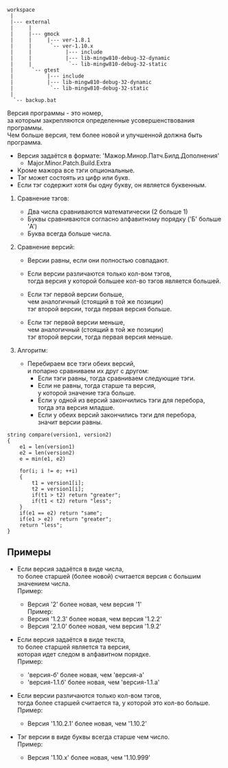 ﻿
```
workspace
 |
 |--- external
 |     |
 |     |--- gmock
 |     |     |--- ver-1.8.1
 |     |      `-- ver-1.10.x
 |     |           |--- include
 |     |           |--- lib-mingw810-debug-32-dynamic
 |     |            `-- lib-mingw810-debug-32-static
 |      `-- gtest
 |           |--- include
 |           |--- lib-mingw810-debug-32-dynamic
 |            `-- lib-mingw810-debug-32-static
 |
  `-- backup.bat
```

Версия программы - это номер,  
за которым закрепляются определенные усовершенствования программы.  
Чем больше версия, тем более новой и улучшенной должна быть программа.  

- Версия задаётся в формате: 'Мажор.Минор.Патч.Билд.Дополнения'  
   - Major.Minor.Patch.Build.Extra  
- Кроме мажора все тэги опциональные.  
- Тэг может состоять из цифр или букв.  
- Если тэг содержит хотя бы одну букву, он является буквенным.  


1. Сравнение тэгов:  
   - Два числа сравниваются математически (2 больше 1)  
   - Буквы сравниваются согласно алфавитному порядку ('Б' больше 'A')  
   - Буква всегда больше числа.  

2. Сравнение версий:  
   - Версии равны, если они полностью совпадают.  

   - Если версии различаются только кол-вом тэгов,  
     тогда версия у которой большее кол-во тэгов является большей.  

   - Если тэг первой версии больше,  
     чем аналогичный (стоящий в той же позиции)  
     тэг второй версии, тогда первая версия больше.  

   - Если тэг первой версии меньше,  
     чем аналогичный (стоящий в той же позиции)  
     тэг второй версии, тогда первая версия меньше.  

3. Алгоритм:  
     - Перебираем все тэги обеих версий,  
       и попарно сравниваем их друг с другом:  
         - Если тэги равны, тогда сравниваем следующие тэги.  
         - Если не равны, тогда старше та версия,  
           у которой значение тэга больше.  
         - Если у одной из версий закончились тэги для перебора,  
           тогда эта версия младше.  
         - Если у обеих версий закончились тэги для перебора,  
           значит версии равны.  

  ``` 
  string compare(version1, version2)
  {
      e1 = len(version1)
      e2 = len(version2)
      e = min(e1, e2)

      for(i; i != e; ++i)
      {
          t1 = version1[i];
          t2 = version1[i];
          if(t1 > t2) return "greater";
          if(t1 < t2) return "less";
      }
      if(e1 == e2) return "same";
      if(e1 > e2)  return "greater";
      return "less";
  }
  ```

Примеры  
---
- Если версия задаётся в виде числа,  
  то более старшей (более новой) 
  считается версия с большим значением числа.  
  Пример:  
    - Версия '2' более новая, чем версия '1'  
  Пример:  
    - Версия '1.2.3' более новая, чем версия '1.2.2'  
    - Версия '2.1.0' более новая, чем версия '1.9.2'  
    
- Если версия задаётся в виде текста,  
  то более старшей является та версия,  
  которая идет следом в алфавитном порядке.  
  Пример:  
    - 'версия-б'     более новая, чем 'версия-a'  
    - 'версия-1.1.б' более новая, чем 'версия-1.1.a'  
    
- Если версии различаются только кол-вом тэгов,  
  тогда более старшей считается та, у которой это кол-во больше.  
  Пример:  
    - Версия '1.10.2.1' более новая, чем '1.10.2'  
    
- Тэг версии в виде буквы всегда старше чем число.  
  Пример:  
    - Версия '1.10.x' более новая, чем '1.10.999'  
